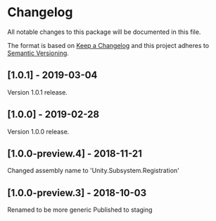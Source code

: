# Changelog
All notable changes to this package will be documented in this file.

The format is based on [Keep a Changelog](http://keepachangelog.com/en/1.0.0/)
and this project adheres to [Semantic Versioning](http://semver.org/spec/v2.0.0.html).

## [1.0.1] - 2019-03-04
Version 1.0.1 release.

## [1.0.0] - 2019-02-28
Version 1.0.0 release.

## [1.0.0-preview.4] - 2018-11-21
Changed assembly name to 'Unity.Subsystem.Registration'

## [1.0.0-preview.3] - 2018-10-03
Renamed to be more generic
Published to staging
